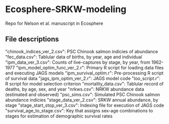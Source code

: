 # Ecosphere-SRKW-modeling
Repo for Nelson et al. manuscript in Ecosphere


## File descriptions
"chinook_indices_ver_2.csv": PSC Chinook salmon indicies of abundance
"fec_data.csv": Tablular data of births, by year, age and individual
"ipm_data_ver_3.csv": Counts of live-captures by stage, by year, from 1962-1977
"ipm_model_optim_func_ver_2.r": Primary R script for loading data files and executing JAGS models
"ipm_survival_optim.r": Pre-processing R script of survival data
"jags_ipm_optim_ver_2.r": JAGS model code
"loo_script.r": R script for model selection criterion
"mortality_data.csv": Tablular record of deaths, by age, sex, and year
"nrkws.csv": NRKW abundance data (estimated and observed)
"psc_sims.csv": Simulated PSC Chinook salmon abundance indicies
"stage_data_ver_2.csv": SRKW annual abundance, by stage
"stage_start_stop_ver_3.csv": Indexing file for execution of JAGS code
"survival_age_to_stage.csv": Key that assigns sex-age combinations to stages for estimation of demographic survival rates
